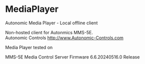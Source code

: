 # MediaPlayer
Autonomic Media Player - Local offline client

Non-hosted client for Autonmics MMS-5E.  
Autonomic Controls
http://www.Autonomic-Controls.com

Media Player tested on

MMS-5E Media Control Server
Firmware 6.6.20240516.0 Release
